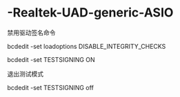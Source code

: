 # -Realtek-UAD-generic-ASIO

禁用驱动签名命令
 
 bcdedit -set loadoptions DISABLE_INTEGRITY_CHECKS
 
 bcdedit -set TESTSIGNING ON
 
 退出测试模式
 
 bcdedit -set TESTSIGNING off
